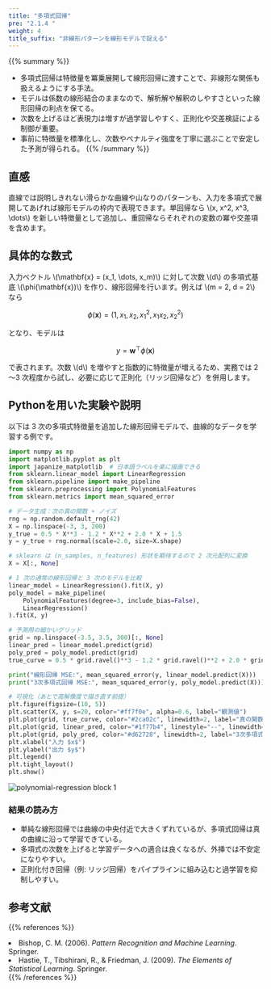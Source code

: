 ```yaml
---
title: "多項式回帰"
pre: "2.1.4 "
weight: 4
title_suffix: "非線形パターンを線形モデルで捉える"
---
```


{{% summary %}}
- 多項式回帰は特徴量を冪乗展開して線形回帰に渡すことで、非線形な関係も扱えるようにする手法。
- モデルは係数の線形結合のままなので、解析解や解釈のしやすさといった線形回帰の利点を保てる。
- 次数を上げるほど表現力は増すが過学習しやすく、正則化や交差検証による制御が重要。
- 事前に特徴量を標準化し、次数やペナルティ強度を丁寧に選ぶことで安定した予測が得られる。
{{% /summary %}}

## 直感
直線では説明しきれない滑らかな曲線や山なりのパターンも、入力を多項式で展開してあげれば線形モデルの枠内で表現できます。単回帰なら \\(x, x^2, x^3, \dots\\) を新しい特徴量として追加し、重回帰ならそれぞれの変数の冪や交差項を含めます。

## 具体的な数式
入力ベクトル \\(\mathbf{x} = (x_1, \dots, x_m)\\) に対して次数 \\(d\\) の多項式基底 \\(\phi(\mathbf{x})\\) を作り、線形回帰を行います。例えば \\(m = 2, d = 2\\) なら

$$
\phi(\mathbf{x}) = (1, x_1, x_2, x_1^2, x_1 x_2, x_2^2)
$$

となり、モデルは

$$
y = \mathbf{w}^\top \phi(\mathbf{x})
$$

で表されます。次数 \\(d\\) を増やすと指数的に特徴量が増えるため、実務では 2～3 次程度から試し、必要に応じて正則化（リッジ回帰など）を併用します。

## Pythonを用いた実験や説明
以下は 3 次の多項式特徴量を追加した線形回帰モデルで、曲線的なデータを学習する例です。

```python
import numpy as np
import matplotlib.pyplot as plt
import japanize_matplotlib  # 日本語ラベルを楽に描画できる
from sklearn.linear_model import LinearRegression
from sklearn.pipeline import make_pipeline
from sklearn.preprocessing import PolynomialFeatures
from sklearn.metrics import mean_squared_error

# データ生成：次の真の関数 + ノイズ
rng = np.random.default_rng(42)
X = np.linspace(-3, 3, 200)
y_true = 0.5 * X**3 - 1.2 * X**2 + 2.0 * X + 1.5
y = y_true + rng.normal(scale=2.0, size=X.shape)

# sklearn は (n_samples, n_features) 形状を期待するので 2 次元配列に変換
X = X[:, None]

# 1 次の通常の線形回帰と 3 次のモデルを比較
linear_model = LinearRegression().fit(X, y)
poly_model = make_pipeline(
    PolynomialFeatures(degree=3, include_bias=False),
    LinearRegression()
).fit(X, y)

# 予測用の細かいグリッド
grid = np.linspace(-3.5, 3.5, 300)[:, None]
linear_pred = linear_model.predict(grid)
poly_pred = poly_model.predict(grid)
true_curve = 0.5 * grid.ravel()**3 - 1.2 * grid.ravel()**2 + 2.0 * grid.ravel() + 1.5

print("線形回帰 MSE:", mean_squared_error(y, linear_model.predict(X)))
print("3次多項式回帰 MSE:", mean_squared_error(y, poly_model.predict(X)))

# 可視化（あとで高解像度で描き直す前提）
plt.figure(figsize=(10, 5))
plt.scatter(X, y, s=20, color="#ff7f0e", alpha=0.6, label="観測値")
plt.plot(grid, true_curve, color="#2ca02c", linewidth=2, label="真の関数")
plt.plot(grid, linear_pred, color="#1f77b4", linestyle="--", linewidth=2, label="線形回帰")
plt.plot(grid, poly_pred, color="#d62728", linewidth=2, label="3次多項式回帰")
plt.xlabel("入力 $x$")
plt.ylabel("出力 $y$")
plt.legend()
plt.tight_layout()
plt.show()
```

![polynomial-regression block 1](/images/basic/regression/polynomial-regression_block01_ja.png)

### 結果の読み方
- 単純な線形回帰では曲線の中央付近で大きくずれているが、多項式回帰は真の曲線に沿って学習できている。
- 多項式の次数を上げると学習データへの適合は良くなるが、外挿では不安定になりやすい。
- 正則化付き回帰（例: リッジ回帰）をパイプラインに組み込むと過学習を抑制しやすい。

## 参考文献
{{% references %}}
<li>Bishop, C. M. (2006). <i>Pattern Recognition and Machine Learning</i>. Springer.</li>
<li>Hastie, T., Tibshirani, R., &amp; Friedman, J. (2009). <i>The Elements of Statistical Learning</i>. Springer.</li>
{{% /references %}}

